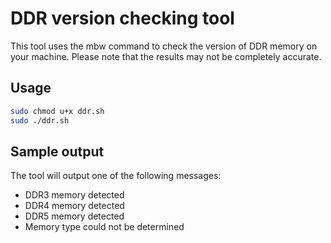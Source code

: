 # DDR version checking tool
This tool uses the mbw command to check the version of DDR memory on your machine. Please note that the results may not be completely accurate.

## Usage
```bash
sudo chmod u+x ddr.sh
sudo ./ddr.sh
```

## Sample output
The tool will output one of the following messages:
- DDR3 memory detected
- DDR4 memory detected
- DDR5 memory detected
- Memory type could not be determined
